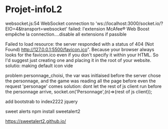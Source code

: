 # Projet-infoL2


websocket.js:54 WebSocket connection to 'ws://localhost:3000/socket.io/?EIO=4&transport=websocket' failed:
l'extension McAfee® Web Boost empêche la connection....disable all extensions if passible

Failed to load resource: the server responded with a status of 404 (Not Found)
http://127.0.0.1:5500/favicon.ico".
Because your browser always looks for the favicon.ico even if you don't specify it within your HTML.
So I'd suggest just creating one and placing it in the root of your website.
solutio: <link rel="shortcut icon" href="#"> making default icon vide

problem personnage_choisi, the var was initlaised before the server chose the  personnage, and the game was reading all the page before even the request 'personage' comes
solution: dont let the rest of js client run before the personnage arrive, 
socket.on('Personnage',(n)=>{rest of js client});

add bootstrab to index2222
jquery <script type="text/javascript" src="https://code.jquery.com/jquery-latest.min.js"></script>


sweet alerts 
npm install sweetalert2
<script src="//cdn.jsdelivr.net/npm/sweetalert2@11"></script>
https://sweetalert2.github.io/